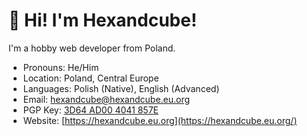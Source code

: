 # 🦊 Hi! I'm Hexandcube! 

I'm a hobby web developer from Poland.

- Pronouns: He/Him
- Location: Poland, Central Europe
- Languages: Polish (Native), English (Advanced)
- Email: [hexandcube@hexandcube.eu.org](mailto:hexandcube@hexandcube.eu.org)
- PGP Key: [3D64 AD00 4041 857E](https://hexandcube.eu.org/pgp)
- Website: [https://hexandcube.eu.org](https://hexandcube.eu.org/)
